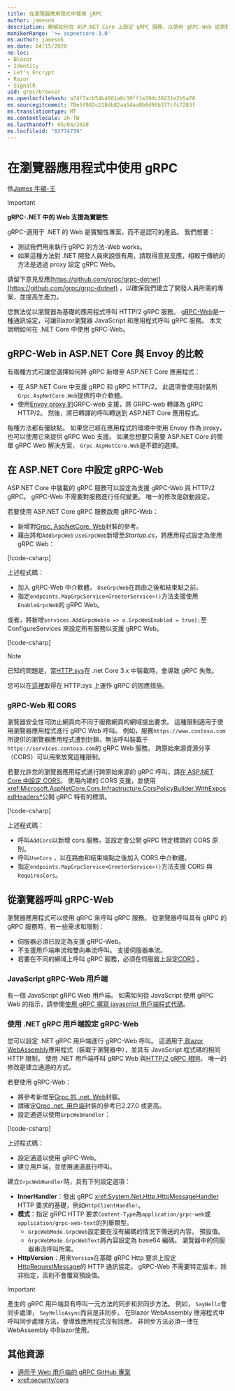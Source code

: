 ```yaml
---
title: 在瀏覽器應用程式中使用 gRPC
author: jamesnk
description: 瞭解如何在 ASP.NET Core 上設定 gRPC 服務，以使用 gRPC-Web 從瀏覽器應用程式呼叫。
monikerRange: '>= aspnetcore-3.0'
ms.author: jamesnk
ms.date: 04/15/2020
no-loc:
- Blazor
- Identity
- Let's Encrypt
- Razor
- SignalR
uid: grpc/browser
ms.openlocfilehash: a74f7acb54b4601a0c30ff1a39dc30231e2b5a78
ms.sourcegitcommit: 70e5f982c218db82aa54aa8b8d96b377cfc7283f
ms.translationtype: MT
ms.contentlocale: zh-TW
ms.lasthandoff: 05/04/2020
ms.locfileid: "82774739"
---
```

# <a name="use-grpc-in-browser-apps"></a>在瀏覽器應用程式中使用 gRPC

依[James 牛頓-王](https://twitter.com/jamesnk)

> [!IMPORTANT]
> **gRPC-.NET 中的 Web 支援為實驗性**
>
> gRPC-適用于 .NET 的 Web 是實驗性專案，而不是認可的產品。 我們想要：
>
> * 測試我們用來執行 gRPC 的方法-Web works。
> * 如果這種方法對 .NET 開發人員來說很有用，請取得意見反應，相較于傳統的方法是透過 proxy 設定 gRPC Web。
>
> 請留下意見反應[https://github.com/grpc/grpc-dotnet](https://github.com/grpc/grpc-dotnet) ，以確保我們建立了開發人員所需的專案，並提高生產力。

您無法從以瀏覽器為基礎的應用程式呼叫 HTTP/2 gRPC 服務。 [gRPC-Web](https://github.com/grpc/grpc/blob/master/doc/PROTOCOL-WEB.md)是一種通訊協定，可讓Blazor瀏覽器 JavaScript 和應用程式呼叫 gRPC 服務。 本文說明如何在 .NET Core 中使用 gRPC-Web。

## <a name="grpc-web-in-aspnet-core-vs-envoy"></a>gRPC-Web in ASP.NET Core 與 Envoy 的比較

有兩種方式可讓您選擇如何將 gRPC 新增至 ASP.NET Core 應用程式：

* 在 ASP.NET Core 中支援 gRPC 和 gRPC HTTP/2。 此選項會使用封裝所`Grpc.AspNetCore.Web`提供的中介軟體。
* 使用[Envoy proxy 的](https://www.envoyproxy.io/)GRPC-web 支援，將 GRPC-web 轉譯為 gRPC HTTP/2。 然後，將已轉譯的呼叫轉送到 ASP.NET Core 應用程式。

每種方法都有優缺點。 如果您已經在應用程式的環境中使用 Envoy 作為 proxy，也可以使用它來提供 gRPC Web 支援。 如果您想要只需要 ASP.NET Core 的簡單 gRPC Web 解決方案， `Grpc.AspNetCore.Web`是不錯的選擇。

## <a name="configure-grpc-web-in-aspnet-core"></a>在 ASP.NET Core 中設定 gRPC-Web

ASP.NET Core 中裝載的 gRPC 服務可以設定為支援 gRPC-Web 與 HTTP/2 gRPC。 gRPC-Web 不需要對服務進行任何變更。 唯一的修改是啟動設定。

若要使用 ASP.NET Core gRPC 服務啟用 gRPC-Web：

* 新增對[Grpc. AspNetCore. Web](https://www.nuget.org/packages/Grpc.AspNetCore.Web)封裝的參考。
* 藉由將和`AddGrpcWeb` `UseGrpcWeb`新增至*Startup.cs*，將應用程式設定為使用 gRPC Web：

[!code-csharp[](~/grpc/browser/sample/Startup.cs?name=snippet_1&highlight=10,14)]

上述程式碼：

* 加入 gRPC-Web 中介軟體， `UseGrpcWeb`在路由之後和結束點之前。
* 指定`endpoints.MapGrpcService<GreeterService>()`方法支援使用`EnableGrpcWeb`的 gRPC Web。 

或者，將新增`services.AddGrpcWeb(o => o.GrpcWebEnabled = true);`至 ConfigureServices 來設定所有服務以支援 gRPC Web。

[!code-csharp[](~/grpc/browser/sample/AllServicesSupportExample_Startup.cs?name=snippet_1&highlight=6,13)]

> [!NOTE]
> 已知的問題是，當[HTTP.sys](xref:fundamentals/servers/httpsys)在 .net Core 3.x 中裝載時，會導致 gRPC 失敗。
>
> 您可以在[這裡](https://github.com/grpc/grpc-dotnet/issues/853#issuecomment-610078202)取得在 HTTP.sys 上運作 gRPC 的因應措施。

### <a name="grpc-web-and-cors"></a>gRPC-Web 和 CORS

瀏覽器安全性可防止網頁向不同于服務網頁的網域提出要求。 這種限制適用于使用瀏覽器應用程式進行 gRPC Web 呼叫。 例如，服務`https://www.contoso.com`所提供的瀏覽器應用程式遭到封鎖，無法呼叫裝載于`https://services.contoso.com`的 gRPC Web 服務。 跨原始來源資源分享（CORS）可以用來放寬這種限制。

若要允許您的瀏覽器應用程式進行跨原始來源的 gRPC 呼叫，請[在 ASP.NET Core 中設定 CORS](xref:security/cors)。 使用內建的 CORS 支援，並使用<xref:Microsoft.AspNetCore.Cors.Infrastructure.CorsPolicyBuilder.WithExposedHeaders*>公開 gRPC 特有的標頭。

[!code-csharp[](~/grpc/browser/sample/CORS_Startup.cs?name=snippet_1&highlight=5-11,19,24)]

上述程式碼：

* 呼叫`AddCors`以新增 cors 服務，並設定會公開 gRPC 特定標頭的 CORS 原則。
* 呼叫`UseCors` ，以在路由和結束端點之後加入 CORS 中介軟體。
* 指定`endpoints.MapGrpcService<GreeterService>()`方法支援 CORS 與`RequiresCors`。

## <a name="call-grpc-web-from-the-browser"></a>從瀏覽器呼叫 gRPC-Web

瀏覽器應用程式可以使用 gRPC 來呼叫 gRPC 服務。 從瀏覽器呼叫具有 gRPC 的 gRPC 服務時，有一些需求和限制：

* 伺服器必須已設定為支援 gRPC-Web。
* 不支援用戶端串流和雙向串流呼叫。 支援伺服器串流。
* 若要在不同的網域上呼叫 gRPC 服務，必須在伺服器上設定[CORS](xref:security/cors) 。

### <a name="javascript-grpc-web-client"></a>JavaScript gRPC-Web 用戶端

有一個 JavaScript gRPC Web 用戶端。 如需如何從 JavaScript 使用 gRPC Web 的指示，請參閱[使用 gRPC 撰寫 javascript 用戶端程式代碼](https://github.com/grpc/grpc-web/tree/master/net/grpc/gateway/examples/helloworld#write-client-code)。

### <a name="configure-grpc-web-with-the-net-grpc-client"></a>使用 .NET gRPC 用戶端設定 gRPC-Web

您可以設定 .NET gRPC 用戶端進行 gRPC-Web 呼叫。 這適用于[ Blazor WebAssembly](xref:blazor/index#blazor-webassembly)應用程式（裝載于瀏覽器中），並具有 JavaScript 程式碼的相同 HTTP 限制。 使用 .NET 用戶端呼叫 gRPC Web 與[HTTP/2 gRPC 相同](xref:grpc/client)。 唯一的修改是建立通道的方式。

若要使用 gRPC-Web：

* 將參考新增至[Grpc 的 .net. Web](https://www.nuget.org/packages/Grpc.Net.Client.Web)封裝。
* 請確定[Grpc .net. 用戶端](https://www.nuget.org/packages/Grpc.Net.Client)封裝的參考已2.27.0 或更高。
* 設定通道以使用`GrpcWebHandler`：

[!code-csharp[](~/grpc/browser/sample/Handler.cs?name=snippet_1)]

上述程式碼：

* 設定通道以使用 gRPC-Web。
* 建立用戶端，並使用通道進行呼叫。

建立`GrpcWebHandler`時，具有下列設定選項：

* **InnerHandler**：發出 gRPC <xref:System.Net.Http.HttpMessageHandler> HTTP 要求的基礎，例如`HttpClientHandler`。
* **模式**：指定 gRPC HTTP 要求`Content-Type`為`application/grpc-web`或`application/grpc-web-text`的列舉類型。
    * `GrpcWebMode.GrpcWeb`設定要在沒有編碼的情況下傳送的內容。 預設值。
    * `GrpcWebMode.GrpcWebText`將內容設定為 base64 編碼。 瀏覽器中的伺服器串流呼叫所需。
* **HttpVersion**：用來`Version`在基礎 gRPC Http 要求上設定[HttpRequestMessage](xref:System.Net.Http.HttpRequestMessage.Version)的 HTTP 通訊協定。 gRPC-Web 不需要特定版本，除非指定，否則不會覆寫預設值。

> [!IMPORTANT]
> 產生的 gRPC 用戶端具有呼叫一元方法的同步和非同步方法。 例如， `SayHello`會同步處理， `SayHelloAsync`而且是非同步。 在Blazor WebAssembly 應用程式中呼叫同步處理方法，會導致應用程式沒有回應。 非同步方法必須一律在 WebAssembly 中Blazor使用。

## <a name="additional-resources"></a>其他資源

* [適用于 Web 用戶端的 gRPC GitHub 專案](https://github.com/grpc/grpc-web)
* <xref:security/cors>
